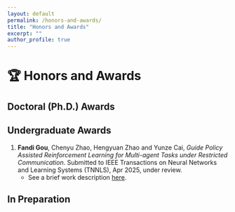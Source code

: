 ```yaml
---
layout: default
permalink: /honors-and-awards/
title: "Honors and Awards"
excerpt: ""
author_profile: true
---
```

# 🏆 Honors and Awards

## Doctoral (Ph.D.) Awards


## Undergraduate Awards

1. **Fandi Gou**, Chenyu Zhao, Hengyuan Zhao and Yunze Cai, *Guide Policy Assisted Reinforcement Learning for Multi-agent Tasks
under Restricted Communication*. Submitted to IEEE Transactions on Neural Networks and Learning Systems (TNNLS), Apr 2025, under review.
	- See a brief work description [here](/publications/gpa-marl2025/).


## In Preparation


<!-- 
## Subpages

Below are the publication subpages in this section. This list is generated automatically from pages whose URL contains "/publications/" (excluding this index page).

<ul>
{% for p in site.pages %}
	{% if p.url contains '/publications/' and p.url != '/publications/' %}
		<li><a href="{{ p.url }}">{{ p.title }}</a></li>
	{% endif %}
{% endfor %}
</ul> -->